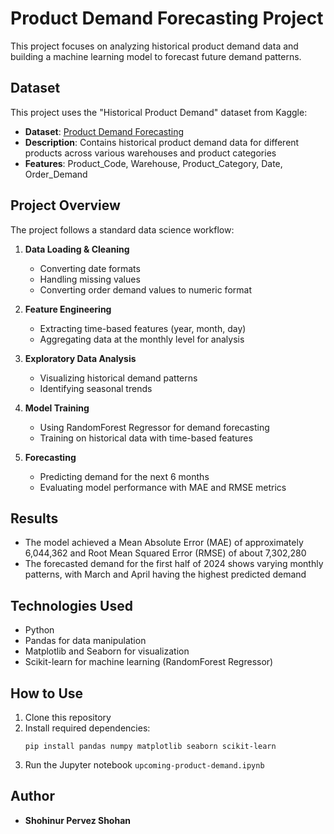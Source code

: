 # Product Demand Forecasting Project

This project focuses on analyzing historical product demand data and building a machine learning model to forecast future demand patterns.

## Dataset

This project uses the "Historical Product Demand" dataset from Kaggle:
- **Dataset**: [Product Demand Forecasting](https://www.kaggle.com/datasets/felixzhao/productdemandforecasting)
- **Description**: Contains historical product demand data for different products across various warehouses and product categories
- **Features**: Product_Code, Warehouse, Product_Category, Date, Order_Demand

## Project Overview

The project follows a standard data science workflow:

1. **Data Loading & Cleaning**
   - Converting date formats
   - Handling missing values
   - Converting order demand values to numeric format

2. **Feature Engineering**
   - Extracting time-based features (year, month, day)
   - Aggregating data at the monthly level for analysis

3. **Exploratory Data Analysis**
   - Visualizing historical demand patterns
   - Identifying seasonal trends

4. **Model Training**
   - Using RandomForest Regressor for demand forecasting
   - Training on historical data with time-based features

5. **Forecasting**
   - Predicting demand for the next 6 months
   - Evaluating model performance with MAE and RMSE metrics

## Results

- The model achieved a Mean Absolute Error (MAE) of approximately 6,044,362 and Root Mean Squared Error (RMSE) of about 7,302,280
- The forecasted demand for the first half of 2024 shows varying monthly patterns, with March and April having the highest predicted demand

## Technologies Used

- Python
- Pandas for data manipulation
- Matplotlib and Seaborn for visualization
- Scikit-learn for machine learning (RandomForest Regressor)

## How to Use

1. Clone this repository
2. Install required dependencies:
   ```
   pip install pandas numpy matplotlib seaborn scikit-learn
   ```
3. Run the Jupyter notebook `upcoming-product-demand.ipynb`

## Author

- **Shohinur Pervez Shohan**